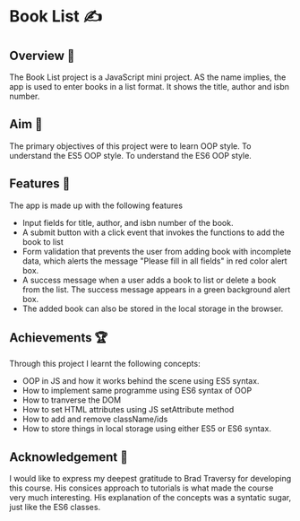 #  Book List ✍️ 
## Overview 📝
The Book List project is a JavaScript mini project.
AS the name implies, the app is used to enter books in a list format.
It shows the title, author and isbn number.
## Aim 🎯
The primary objectives of this project were to learn OOP style.
To understand the ES5 OOP style.
To understand the ES6 OOP style.
## Features 📃
The app is made up with the following features
* Input fields for title, author, and isbn number of the book.
* A submit button with a click event that invokes the functions to add the book to list
* Form validation that prevents the user from adding book with incomplete data,
which alerts the message "Please fill in all fields" in red color alert box.
* A success message when a user adds a book to list or delete a book from the list.
The success message appears in a green background alert box.
* The added book can also be stored in the local storage in the browser.
## Achievements 🏆
Through this project I learnt the following concepts:
* OOP in JS and how it works behind the scene using ES5 syntax.
* How to implement same programme using ES6 syntax of OOP
* How to tranverse the DOM
* How to set HTML attributes using JS setAttribute method
* How to add and remove className/ids
* How to store things in local storage using either ES5 or ES6 syntax.
## Acknowledgement 🙏
I would like to express my deepest gratitude to Brad Traversy for developing this course.
His consices approach to tutorials is what made the course very much interesting.
His explanation of the concepts was a syntatic sugar, just like the ES6 classes.

